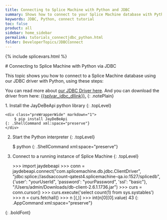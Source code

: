 ```yaml
---
title: Connecting to Splice Machine with Python and JDBC
summary: Shows how to connect to your Splice Machine database with Python via our JDBC driver.
keywords: JDBC, Python, connect tutorial
toc: false
product: all
sidebar: home_sidebar
permalink: tutorials_connectjdbc_python.html
folder: DeveloperTopics/JDBCConnect
---
```

{% include splicevars.html %}
<section>
<div class="TopicContent" data-swiftype-index="true" markdown="1">
# Connecting to Splice Machine with Python via JDBC

This topic shows you how to connect to a Splice Machine database using our JDBC driver with Python, using these steps:

You can read more about [our JDBC Driver here](tutorials_connectjdbc_intro.html). And you can download the driver from here: <a href="{{splvar_jdbc_dllink}}" target="_blank">{{splvar_jdbc_dllink}}.</a>
{: .notePlain}

<div class="opsStepsList" markdown="1">
1. Install the JayDeBeApi python library
    {: .topLevel}

    <div class="preWrapperWide" markdown="1">
        $ pip install JayDeBeApi
    {: .ShellCommand xml:space="preserve"}
    </div>

2.  Start the Python interpreter
    {: .topLevel}

    <div class="preWrapperWide" markdown="1">
        $ python
    {: .ShellCommand xml:space="preserve"}
    </div>

3.  Connect to a running instance of Splice Machine
    {: .topLevel}

    <div class="preWrapperWide" markdown="1">
        >>> import jaydebeapi
        >>> conn = jaydebeapi.connect("com.splicemachine.db.jdbc.ClientDriver",
        "jdbc:splice://asdsaccount-qatest4.splicemachine-qa.io:1527/splicedb",
        {'user': "yourUserId", 'password': "yourPassword", 'ssl': "basic"},
        "/Users/admin/Downloads/db-client-2.6.1.1736.jar")
        >>> curs = conn.cursor()
        >>> curs.execute('select count(1) from sys.systables')
        >>> n = curs.fetchall()
        >>> n
        [(<jpype._jclass.java.lang.Long object at 0x11fd61ad0>,)]
        >>> int(n[0][0].value)
        43
    {: .AppCommand xml:space="preserve"}
    </div>
</div>
{: .boldFont}

</div>
</section>
